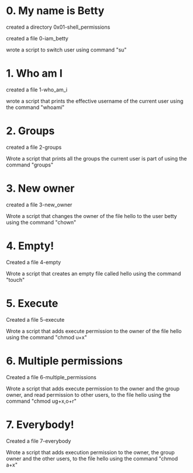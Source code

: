 # 0. My name is Betty

created a directory 0x01-shell_permissions

created a file 0-iam_betty

wrote a script to switch user using command "su"

# 1. Who am I

created a file 1-who_am_i

wrote a script that prints the effective username of the current user using the command "whoami"

# 2. Groups

created a file 2-groups

Wrote a script that prints all the groups the current user is part of using the command "groups"

# 3. New owner

created a file 3-new_owner

Wrote a script that changes the owner of the file hello to the user betty using the command "chown"

# 4. Empty!

Created a file 4-empty

Wrote a script that creates an empty file called hello using the command "touch"

# 5. Execute

Created a file 5-execute

Wrote  a script that adds execute permission to the owner of the file hello using the command "chmod u+x"

# 6. Multiple permissions

Created a file 6-multiple_permissions

Wrote a script that adds execute permission to the owner and the group owner, and read permission to other users, to the file hello using the command "chmod ug+x,o+r"

# 7. Everybody!

Created a file 7-everybody

Wrote a script that adds execution permission to the owner, the group owner and the other users, to the file hello using the command "chmod a+x"


























